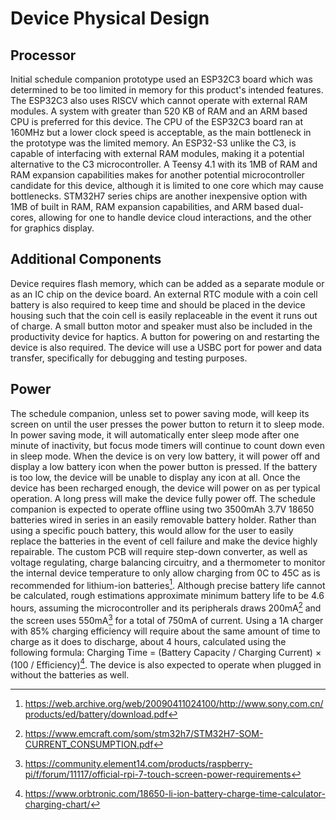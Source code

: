 # Device Physical Design
## Processor
Initial schedule companion prototype used an ESP32C3 board which was determined to be too limited in memory for this product's intended features. The ESP32C3 also uses RISCV which cannot operate with external RAM modules. A system with greater than 520 KB of RAM and an ARM based CPU is preferred for this device. The CPU of the ESP32C3 board ran at 160MHz but a lower clock speed is acceptable, as the main bottleneck in the prototype was the limited memory. An ESP32-S3 unlike the C3, is capable of interfacing with external RAM modules, making it a potential alternative to the C3 microcontroller. A Teensy 4.1 with its 1MB of RAM and RAM expansion capabilities makes for another potential microcontroller candidate for this device, although it is limited to one core which may cause bottlenecks. STM32H7 series chips are another inexpensive option with 1MB of built in RAM, RAM expansion capabilities, and ARM based dual-cores, allowing for one to handle device cloud interactions, and the other for graphics display.

## Additional Components
Device requires flash memory, which can be added as a separate module or as an IC chip on the device board. An external RTC module with a coin cell battery is also required to keep time and should be placed in the device housing such that the coin cell is easily replaceable in the event it runs out of charge. A small button motor and speaker must also be included in the productivity device for haptics. A button for powering on and restarting the device is also required. The device will use a USBC port for power and data transfer, specifically for debugging and testing purposes. 

## Power
The schedule companion, unless set to power saving mode, will keep its screen on until the user presses the power button to return it to sleep mode. In power saving mode, it will automatically enter sleep mode after one minute of inactivity, but focus mode timers will continue to count down even in sleep mode. When the device is on very low battery, it will power off and display a low battery icon when the power button is pressed. If the battery is too low, the device will be unable to display any icon at all. Once the device has been recharged enough, the device will power on as per typical operation. A long press will make the device fully power off. 
The schedule companion is expected to operate offline using two 3500mAh 3.7V 18650 batteries wired in series in an easily removable battery holder. Rather than using a specific pouch battery, this would allow for the user to easily replace the batteries in the event of cell failure and make the device highly repairable. The custom PCB will require step-down converter, as well as voltage regulating, charge balancing circuitry, and a thermometer to monitor the internal device temperature to only allow charging from 0C to 45C as is recommended for lithium-ion batteries[^1]. Although precise battery life cannot be calculated, rough estimations approximate minimum battery life to be 4.6 hours, assuming the microcontroller and its peripherals draws 200mA[^2] and the screen uses 550mA[^3] for a total of 750mA of current. Using a 1A charger with 85% charging efficiency will require about the same amount of time to charge as it does to discharge, about 4 hours, calculated using the following formula: Charging Time = (Battery Capacity / Charging Current) × (100 / Efficiency)[^4]. The device is also expected to operate when plugged in without the batteries as well.

[^1]:https://web.archive.org/web/20090411024100/http://www.sony.com.cn/products/ed/battery/download.pdf
[^2]:https://www.emcraft.com/som/stm32h7/STM32H7-SOM-CURRENT_CONSUMPTION.pdf
[^3]:https://community.element14.com/products/raspberry-pi/f/forum/11117/official-rpi-7-touch-screen-power-requirements
[^4]:https://www.orbtronic.com/18650-li-ion-battery-charge-time-calculator-charging-chart/
